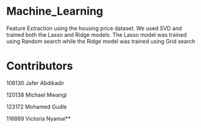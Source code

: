 # Machine_Learning

Feature Extraction using the housing price dataset. We used SVD and trained both the Lasso and Ridge models. The Lasso model was trained using Random search while the Ridge model was trained using Grid search


# Contributors

108130 Jafer Abdikadir

120138 Michael Mwangi

123172 Mohamed Gudle

116889 Victoria Nyamai**
